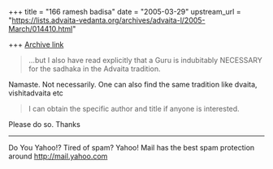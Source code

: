 +++
title = "166 ramesh badisa"
date = "2005-03-29"
upstream_url = "https://lists.advaita-vedanta.org/archives/advaita-l/2005-March/014410.html"

+++
[Archive link](https://lists.advaita-vedanta.org/archives/advaita-l/2005-March/014410.html)

> ...but I also have read explicitly that a Guru is indubitably NECESSARY for the sadhaka in the Advaita tradition.

Namaste. Not necessarily. One can also find the same tradition like dvaita, vishitadvaita etc 

 > I can obtain the specific author and title if anyone is interested.

Please do so. Thanks

__________________________________________________
Do You Yahoo!?
Tired of spam?  Yahoo! Mail has the best spam protection around 
http://mail.yahoo.com 

